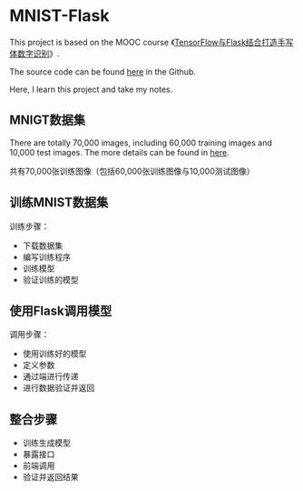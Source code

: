 # MNIST-Flask
This project is based on the MOOC course 《[TensorFlow与Flask结合打造手写体数字识别](https://www.imooc.com/learn/994)》. 

The source code can be found [here](https://github.com/byerHu/mnist_web) in the Github.

Here, I learn this project and take my notes.

## MNIGT数据集
There are totally 70,000 images, including 60,000 training images and 10,000 test images. 
The more details can be found in [here](http://yann.lecun.com/exdb/mnist/index.html).

共有70,000张训练图像（包括60,000张训练图像与10,000测试图像）


## 训练MNIST数据集
训练步骤：
- 下载数据集
- 编写训练程序
- 训练模型
- 验证训练的模型

## 使用Flask调用模型
调用步骤：
- 使用训练好的模型
- 定义参数
- 通过端进行传递
- 进行数据验证并返回

## 整合步骤
- 训练生成模型
- 暴露接口
- 前端调用
- 验证并返回结果
